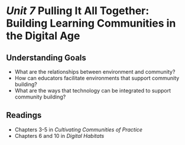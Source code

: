 # *Unit 7* Pulling It All Together: Building Learning Communities in the Digital Age

## Understanding Goals

* What are the relationships between environment and community?
* How can educators facilitate environments that support community building?
* What are the ways that technology can be integrated to support community building?

## Readings

* Chapters 3-5 in *Cultivating Communities of Practice*
* Chapters 6 and 10 in *Digital Habitats*